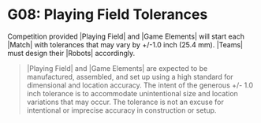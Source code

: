 # G08: Playing Field Tolerances

Competition provided |Playing Field| and |Game Elements| will start each |Match|
with tolerances that may vary by +/-1.0 inch (25.4 mm). |Teams| must design
their |Robots| accordingly.

> |Playing Field| and |Game Elements| are expected to be manufactured,
assembled, and set up using a high standard for dimensional and location
accuracy. The intent of the generous +/- 1.0 inch tolerance is to accommodate
unintentional size and location variations that may occur. The tolerance is not
an excuse for intentional or imprecise accuracy in construction or setup.
